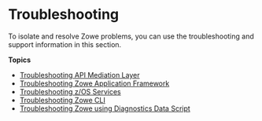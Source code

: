 # Troubleshooting 

To isolate and resolve Zowe problems, you can use the troubleshooting and support information in this section.

**Topics**
- [Troubleshooting API Mediation Layer](troubleshoot-apiml.md)
- [Troubleshooting Zowe Application Framework](./app-framework/app-troubleshoot.md)
- [Troubleshooting z/OS Services](troubleshoot-zos-services.md)
- [Troubleshooting Zowe CLI](./cli/troubleshoot-cli.md)
- [Troubleshooting Zowe using Diagnostics Data Script](troubleshoot-diagnostics.md)
